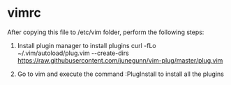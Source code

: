 # vimrc

After copying this file to /etc/vim folder, perform the following steps:

1. Install plugin manager to install plugins 
  curl -fLo ~/.vim/autoload/plug.vim --create-dirs https://raw.githubusercontent.com/junegunn/vim-plug/master/plug.vim
    
2. Go to vim and execute the command :PlugInstall to install all the plugins 
